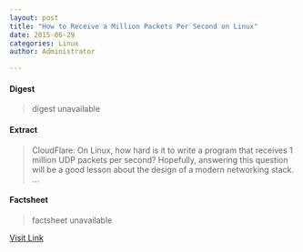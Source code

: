 ```yaml
---
layout: post
title: "How to Receive a Million Packets Per Second on Linux"
date: 2015-06-29
categories: Linux
author: Administrator

---
```



#### Digest
>digest unavailable

#### Extract
>CloudFlare: On Linux, how hard is it to write a program that receives 1 million UDP packets per second?&nbsp;Hopefully, answering this question will be a good lesson about the design of a modern networking stack....

#### Factsheet
>factsheet unavailable

[Visit Link](https://www.linux.com/news/enterprise/networking/835910-how-to-receive-a-million-packets-per-second-on-linux/)



